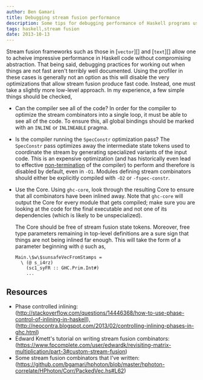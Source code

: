 ```yaml
---
author: Ben Gamari
title: Debugging stream fusion performance 
description: Some tips for debugging performance of Haskell programs using stream fusion 
tags: haskell,stream fusion
date: 2013-10-13
---
```


Stream fusion frameworks such as those in [`vector`][] and [`text`][] allow one
to acheive impressive performance in Haskell code without compromising
abstraction. That being said, debugging practices for working out when
things are not fast aren't terribly well documented. Using the
profiler in these cases is generally not an option as this will
disable the very optimizations that allow stream fusion produce fast
code. Instead, one must take a slightly more low-level approach. In my
experience, a few simple things should be checked,

  * Can the compiler see all of the code? In order for the compiler to
    optimize the stream combinators into a single loop, it must be
    able to see all of the code. To ensure this, all global
    bindings should be marked with an `INLINE` or `INLINEABLE` pragma.

  * Is the compiler running the `SpecConstr` optimization pass? The
    `SpecConstr` pass optimizes away the intermediate state tokens
    used to coordinate the stream by generating specialized variants
    of the input code. This is an expensive optimization (and has
    historically even lead to effective
    [non-termination](specconstr-issue) of the compiler) to perform
    and therefore is disabled by default, even in `-O1`. Modules
    defining stream combinators should either be explicitly compiled
    with `-O2` or `-fspec-constr`.

  * Use the Core. Using `ghc-core`, look through the resulting Core to
    ensure that all combinators have been inlined away. Note that
    `ghc-core` will output the Core for every module that gets
    compiled; make sure you are looking at the code for the final
    executable and not one of its dependencies (which is likely to be
    unspecialized).

    The Core should be free of stream fusion state tokens. Moreover,
    free type parameters remaining in top-level definitions are a sure
    sign that things are not being inlined far enough. This will take the
    form of a parameter beginning with `@` such as,

        Main.\$w\$sunsafeVecFromStamps =
          \ (@ s_i4rz)
            (sc1_syFR :: GHC.Prim.Int#)
            ...
  
## Resources

 * Phase controlled inlining: (http://stackoverflow.com/questions/14446368/how-to-use-phase-control-of-inlining-in-haskell), (http://neocontra.blogspot.com/2013/02/controlling-inlining-phases-in-ghc.html)
 * Edward Kmett's tutorial on writing stream fusion combinators: (https://www.fpcomplete.com/user/edwardk/revisiting-matrix-multiplication/part-3#custom-stream-fusion)
 * Some stream fusion combinators that I've written: (https://github.com/bgamari/hphoton/blob/master/hphoton-correlate/HPhoton/Corr/PackedVec.hs#L62)

[vector]: http://hackage.haskell.org/package/vector
[text]: http://hackage.haskell.org/package/text
[specconstr-issue]: http://ghc.haskell.org/trac/ghc/ticket/2598
